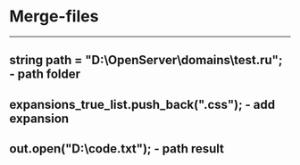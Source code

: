 # Merge-files
-------------------------
string path = "D:\\OpenServer\\domains\\test.ru"; - path folder
-------------------------
expansions_true_list.push_back(".css"); - add expansion
-------------------------
out.open("D:\\code.txt"); - path result
-------------------------
